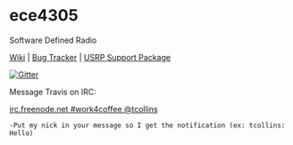 ece4305
=======

Software Defined Radio

[Wiki](https://github.com/WiLab/ece4305/wiki) | [Bug Tracker](https://github.com/WiLab/ece4305/issues) | [USRP Support Package](http://www.mathworks.com/hardware-support/usrp.html)

[![Gitter](https://badges.gitter.im/gitterHQ/gitter.svg)](https://gitter.im/WPI-ECE4305/Lobby?utm_source=share-link&utm_medium=link&utm_campaign=share-link)

Message Travis on IRC:

[irc.freenode.net #work4coffee @tcollins](http://webchat.freenode.net?channels=%23work4coffee&prompt=1)

    -Put my nick in your message so I get the notification (ex: tcollins: Hello)




